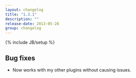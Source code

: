 ```yaml
---
layout: changelog
title: "1.3.1"
description: ""
release-date: 2013-05-28
group: changelog
---
```

{% include JB/setup %}

## Bug fixes

* Now works with my other plugins without causing issues.

